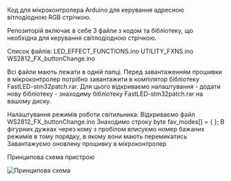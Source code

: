 Код для мікроконтролера Arduino для керування адресною вітлодіодною RGB стрічкою.

Репозиторій включає в себе 3 файли з кодом та бібліотеку, що необхідна для керування світлодіодною стрічкою.

Список файлів:
LED_EFFECT_FUNCTIONS.ino
UTILITY_FXNS.ino
WS2812_FX_buttonChange.ino

Всі файли мають лежати в одній папці. Перед завантаженням прошивки в мікроконтролер потрібно завантажити в компілятор бібліотеку FastLED-stm32patch.rar.
Для цього відкриваємо налаштування - додати нову бібліотеку - знаходиму бібліотеку FastLED-stm32patch.rar на вашому диску.

Налаштування режимів роботи світильника:
Відкриваємо файл WS2812_FX_buttonChange.ino
Знаходимо строку byte fav_modes[] = { };
В фігурних дужках через кому з пробілом вписуємо номер бажаних режимів в тому порядку, в якому вони мають перемикатись
Завантажуємо оновлену прошивку в мікроконтролер

Принципова схема пристрою

![Принципова схема](https://github.com/Pauros7/SVITILNIK/assets/67386150/eb85244d-6fc6-4900-b289-4b85455caa13)

